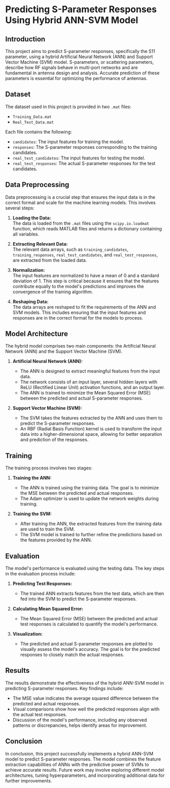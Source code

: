 # Predicting S-Parameter Responses Using Hybrid ANN-SVM Model

## Introduction

This project aims to predict S-parameter responses, specifically the S11 parameter, using a hybrid Artificial Neural Network (ANN) and Support Vector Machine (SVM) model. S-parameters, or scattering parameters, describe how RF signals behave in multi-port networks and are fundamental in antenna design and analysis. Accurate prediction of these parameters is essential for optimizing the performance of antennas.

## Dataset

The dataset used in this project is provided in two `.mat` files:
- `Training_Data.mat`
- `Real_Test_Data.mat`

Each file contains the following:
- `candidates`: The input features for training the model.
- `responses`: The S-parameter responses corresponding to the training candidates.
- `real_test_candidates`: The input features for testing the model.
- `real_test_responses`: The actual S-parameter responses for the test candidates.

## Data Preprocessing

Data preprocessing is a crucial step that ensures the input data is in the correct format and scale for the machine learning models. This involves several steps:

1. **Loading the Data:**  
   The data is loaded from the `.mat` files using the `scipy.io.loadmat` function, which reads MATLAB files and returns a dictionary containing all variables.

2. **Extracting Relevant Data:**  
   The relevant data arrays, such as `training_candidates`, `training_responses`, `real_test_candidates`, and `real_test_responses`, are extracted from the loaded data.

3. **Normalization:**  
   The input features are normalized to have a mean of 0 and a standard deviation of 1. This step is critical because it ensures that the features contribute equally to the model's predictions and improves the convergence of the training algorithm.

4. **Reshaping Data:**  
   The data arrays are reshaped to fit the requirements of the ANN and SVM models. This includes ensuring that the input features and responses are in the correct format for the models to process.

## Model Architecture

The hybrid model comprises two main components: the Artificial Neural Network (ANN) and the Support Vector Machine (SVM).

1. **Artificial Neural Network (ANN):**
   - The ANN is designed to extract meaningful features from the input data.
   - The network consists of an input layer, several hidden layers with ReLU (Rectified Linear Unit) activation functions, and an output layer.
   - The ANN is trained to minimize the Mean Squared Error (MSE) between the predicted and actual S-parameter responses.

2. **Support Vector Machine (SVM):**
   - The SVM takes the features extracted by the ANN and uses them to predict the S-parameter responses.
   - An RBF (Radial Basis Function) kernel is used to transform the input data into a higher-dimensional space, allowing for better separation and prediction of the responses.

## Training

The training process involves two stages:

1. **Training the ANN:**
   - The ANN is trained using the training data. The goal is to minimize the MSE between the predicted and actual responses.
   - The Adam optimizer is used to update the network weights during training.

2. **Training the SVM:**
   - After training the ANN, the extracted features from the training data are used to train the SVM.
   - The SVM model is trained to further refine the predictions based on the features provided by the ANN.

## Evaluation

The model's performance is evaluated using the testing data. The key steps in the evaluation process include:

1. **Predicting Test Responses:**
   - The trained ANN extracts features from the test data, which are then fed into the SVM to predict the S-parameter responses.

2. **Calculating Mean Squared Error:**
   - The Mean Squared Error (MSE) between the predicted and actual test responses is calculated to quantify the model's performance.

3. **Visualization:**
   - The predicted and actual S-parameter responses are plotted to visually assess the model's accuracy. The goal is for the predicted responses to closely match the actual responses.

## Results

The results demonstrate the effectiveness of the hybrid ANN-SVM model in predicting S-parameter responses. Key findings include:

- The MSE value indicates the average squared difference between the predicted and actual responses.
- Visual comparisons show how well the predicted responses align with the actual test responses.
- Discussion of the model's performance, including any observed patterns or discrepancies, helps identify areas for improvement.

## Conclusion

In conclusion, this project successfully implements a hybrid ANN-SVM model to predict S-parameter responses. The model combines the feature extraction capabilities of ANNs with the predictive power of SVMs to achieve accurate results. Future work may involve exploring different model architectures, tuning hyperparameters, and incorporating additional data for further improvements.
